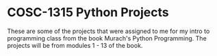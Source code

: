 # COSC-1315 Python Projects 

These are some of the projects that were assigned to me for my intro to programming class from the book Murach's Python Programming. The projects will be from modules 1 - 13 of the book. 
